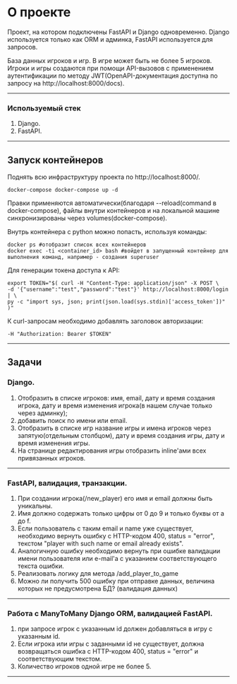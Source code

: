 
# О проекте

Проект, на котором подключены FastAPI и Django одновременно. Django используется только как ORM и
админка, FastAPI используется для запросов.

База данных игроков и игр. В игре может быть не более 5 игроков. Игроки и игры создаются при помощи
API-вызовов с применением аутентификации по методу JWT(OpenAPI-документация доступна по запросу на http://localhost:8000/docs).

----

### Используемый стек

1) Django.
2) FastAPI.

----

## Запуск контейнеров 
Поднять всю инфраструктуру проекта по http://localhost:8000/.

```shell
docker-compose docker-compose up -d

```
 Правки применяются автоматически(благодаря --reload(command в docker-compose), файлы внутри контейнеров и на локальной машине
синхронизированы через volumes(docker-compose).

Внутрь контейнера с python можно попасть, используя команды:

```
docker ps #отобразит список всех контейнеров
docker exec -ti <container_id> bash #войдет в запущенный контейнер для выполнения команд, например - создания superuser
````

Для генерации токена доступа к API:
```shell
export TOKEN="$( curl -H "Content-Type: application/json" -X POST \
-d '{"username":"test","password":"test"}' http://localhost:8000/login | \
py -c "import sys, json; print(json.load(sys.stdin)['access_token'])" )"

```

К curl-запросам необходимо добавлять заголовок авторизации:

`-H "Authorization: Bearer $TOKEN"`

----


## Задачи

### Django.

1. Отобразить в списке игроков: имя, email, дату и время создания игрока, дату и время изменения игрока(в нашем случае
   только через админку);
2. добавить поиск по имени или email.
3. Отобразить в списке игр название игры и имена игроков через запятую(отдельным столбцом), дату и время создания игры,
   дату и время изменения игры.
4. На странице редактирования игры отобразить inline'ами всех привязанных игроков.

----
### FastAPI, валидация, транзакции.

1. При создании игрока(/new_player) его имя и email должны быть уникальны.
2. Имя должно содержать только цифры от 0 до 9 и только буквы от a до f.
3. Если пользователь с таким email и name уже существует, необходимо вернуть ошибку с HTTP-кодом 400, status = "error",
   текстом "player with such name or email already exists".
4. Аналогичную ошибку необходимо вернуть при ошибке валидации имени пользователя или e-mail'а с указанием
   соответствующего текста ошибки.
5. Реализовать логику для метода /add_player_to_game
6. Можно ли получить 500 ошибку при отправке данных, величина которых не предусмотрена БД? (валидация данных)

----
### Работа с ManyToMany Django ORM, валидацией FastAPI.

1. при запросе игрок с указанным id должен добавляться в игру с указанным id.
2. Если игрока или игры с заданными id не существует, должна возвращаться ошибка с HTTP-кодом 400, status = "error" и
   соответствующим текстом.
3. Количество игроков одной игре не более 5.

----







